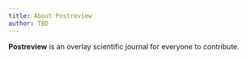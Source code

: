 ```yaml
---
title: About Postreview
author: TBD
---
```


**Postreview** is an overlay scientific journal for everyone to contribute. 
